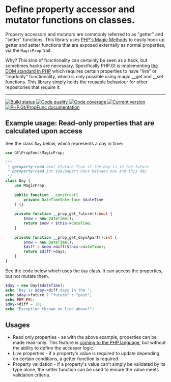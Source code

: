 # Define property accessor and mutator functions on classes.

Property accessors and mutators are commonly referred to as "getter" and "setter" functions. This library uses [PHP's Magic Methods][magic-methods] to easily hook up getter and setter functions that are exposed externally as normal properties, via the `MagicProp` trait.

Why? This kind of functionality can certainly be seen as a hack, but sometimes hacks are necessary. Specifically PHP.Gt is implementing [the DOM standard in PHP][dom] which requires certain properties to have "live" or "readonly" functionality, which is only possible using magic __get and __set functions. This library simply holds the reusable behaviour for other repositories that require it.

***

<a href="https://github.com/PhpGt/PropFunc/actions" target="_blank">
	<img src="https://badge.status.php.gt/propfunc-build.svg" alt="Build status" />
</a>
<a href="https://scrutinizer-ci.com/g/PhpGt/PropFunc" target="_blank">
	<img src="https://badge.status.php.gt/propfunc-quality.svg" alt="Code quality" />
</a>
<a href="https://scrutinizer-ci.com/g/PhpGt/PropFunc" target="_blank">
	<img src="https://badge.status.php.gt/propfunc-coverage.svg" alt="Code coverage" />
</a>
<a href="https://packagist.org/packages/PhpGt/PropFunc" target="_blank">
	<img src="https://badge.status.php.gt/propfunc-version.svg" alt="Current version" />
</a>
<a href="http://www.php.gt/propfunc" target="_blank">
	<img src="https://badge.status.php.gt/propfunc-docs.svg" alt="PHP.Gt/PropFunc documentation" />
</a>

Example usage: Read-only properties that are calculated upon access
-------------------------------------------------------------------

See the class `Day` below, which represents a day in time:

```php
use Gt\PropFunc\MagicProp;

/**
 * @property-read bool $future True if the day is in the future
 * @property-read int $daysApart Days between now and this day
 */
class Day {
	use MagicProp;
	
	public function __construct(
		private DateTimeInterface $dateTime
	) {}
	
	private function __prop_get_future():bool {
		$now = new DateTime();
		return $now < $this->dateTime;
	}
	
	private function __prop_get_daysApart():int {
		$now = new DateTime();
		$diff = $now->diff($this->dateTime);
		return $diff->days;
	}
}
```

See the code below which uses the `Day` class. It can access the properties, but not mutate them.

```php
$day = new Day($dateTime);
echo "Day is $day->diff days in the ";
echo $day->future ? "future" : "past";
echo PHP_EOL;
$day->diff = 10;
echo "Exception thrown on line above!";
```

Usages
------

+ Read only properties - as with the above example, properties can be made read-only. This feature is [coming to the PHP language][write-once-property-rfc], but without the ability to define the accessor logic.
+ Live properties - if a property's value is required to update depending on certain conditions, a getter function is required.
+ Property validation - if a property's value can't simply be validated by its type alone, the setter function can be used to ensure the value meets validation criteria.

[magic-methods]: https://www.php.net/manual/en/language.oop5.magic.php
[dom]: https://www.php.gt/dom
[write-once-property-rfc]: https://wiki.php.net/rfc/write_once_properties
